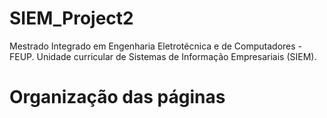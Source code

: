 # SIEM_Project2
Mestrado Integrado em Engenharia Eletrotécnica e de Computadores - FEUP. Unidade curricular de Sistemas de Informação Empresariais (SIEM).


# Organização das páginas
